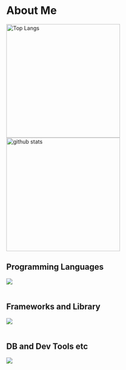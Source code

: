 # About Me

<div display="flex">
  <img alt="Top Langs" height="300px" src="https://github-readme-stats.vercel.app/api/top-langs/?username=anuraghazra&layout=donut-vertical&theme=transparent">
  <img alt="github stats" height="300px" src="https://github-readme-stats.vercel.app/api?username=Hinata0607&show_icons=true&theme=transparent&show=reviews,discussions_started,discussions_answered,prs_merged,prs_merged_percentage">
</p>

## Programming Languages

<img src="https://skillicons.dev/icons?i=html,css,js,typescript,python,c,cpp" /> <br /><br />

## Frameworks and Library

<img src="https://skillicons.dev/icons?i=react,next,nodejs,express,flask,materialui,tailwind" /> <br /><br />

## DB and Dev Tools etc

<img src="https://skillicons.dev/icons?i=git,github,mysql,sqlite,mongodb,npm,postman,figma,stackoverflow" /> <br /><br />

<!--
**Hinata0607/Hinata0607** is a ✨ _special_ ✨ repository because its `README.md` (this file) appears on your GitHub profile.

Here are some ideas to get you started:

- 🔭 I’m currently working on ...
- 🌱 I’m currently learning ...
- 👯 I’m looking to collaborate on ...
- 🤔 I’m looking for help with ...
- 💬 Ask me about ...
- 📫 How to reach me: ...
- 😄 Pronouns: ...
- ⚡ Fun fact: ...
-->
